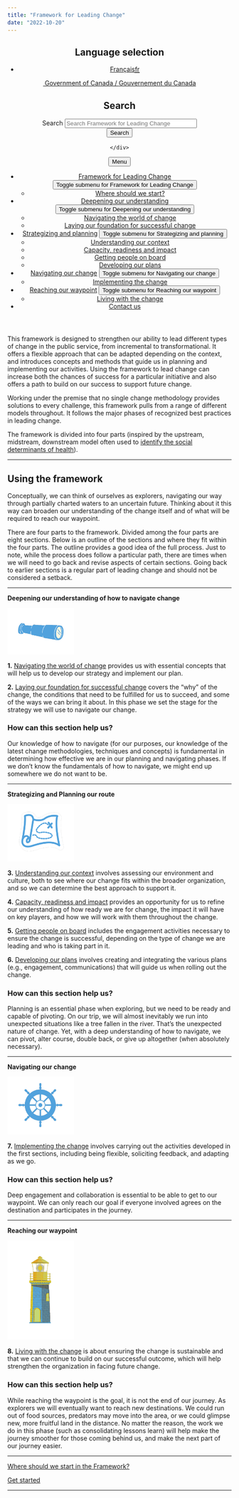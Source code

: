 ```yaml
---
title: "Framework for Leading Change"
date: "2022-10-20"
---
```

<header id="top">
  <div id="wb-bnr" class="container">
    <div class="row">
      <section id="wb-lng" class="col-xs-3 col-sm-12 pull-right text-right">
        <h2 class="wb-inv">Language selection</h2>
        <ul class="list-inline mrgn-bttm-0">
                              <li class="mrgn-lft-md">
              <a lang="fr" hreflang="fr" href="https://articles.alpha.canada.ca/framework-for-leading-change/fr/"><span class="hidden-xs">Français</span><abbr title="Français" class="visible-xs h3 mrgn-tp-sm mrgn-bttm-0 text-uppercase">fr</abbr></a>          </li>
        </ul>
      </section>
              <div class="brand col-xs-9 col-sm-5 col-md-4" property="publisher" resource="#wb-publisher"
           typeof="GovernmentOrganization">
        <a href="https://articles.alpha.canada.ca/framework-for-leading-change" property="url">
                          <img src="https://canada.ca/etc/designs/canada/wet-boew/assets/sig-blk-en.svg" alt=""
                   property="logo">
                      <span class="wb-inv" property="name"> Government of Canada / <span
              lang="fr">Gouvernement du Canada</span></span>
        </a>
        <meta property="areaServed" typeof="Country" content="Canada">
        <link property="logo" href="https://canada.ca/etc/designs/canada/wet-boew/assets/wmms-blk.svg">
      </div>
      <section id="wb-srch" class="col-lg-offset-4 col-md-offset-4 col-sm-offset-2 col-xs-12 col-sm-5 col-md-4">
        <h2>Search</h2>
        <form id="site-search"
              action="https://change-leadership.github.io/framework-for-leading-change/"
              method="GET"
              name="cse-search-box"
              role="search">
          <div class="form-group wb-srch-qry">
            <label for="wb-srch-q" class="wb-inv">Search</label>
                        <input name="s" id="wb-srch-q" list="wb-srch-q-ac" class="wb-srch-q form-control" name="q" type="search"
                   value="" size="34" maxlength="170" placeholder="Search Framework for Leading Change">
            <datalist id="wb-srch-q-ac">
            </datalist>
          </div>
          <div class="form-group submit">
            <button type="submit" id="wb-srch-sub" class="btn btn-primary btn-small" name="wb-srch-sub">
              <span class="glyphicon-search glyphicon"></span><span class="wb-inv">Search</span></button>
          </div>
        </form>
      </section>

    </div>
  </div>

  <nav class="nav--primary__container" aria-label="Top menu"><div class="container"><button class="navbar-toggler" type="button" data-toggle="collapse" data-target="#nav--primary" aria-controls="nav--primary" aria-expanded="false">Menu</button></div><ul id="nav--primary" class="nav nav--primary container"><li id="menu-item-864" class="menu-item menu-item-type-post_type menu-item-object-page menu-item-home current-menu-item page_item page-item-3 current_page_item menu-item-has-children menu-item-864"><a href="https://articles.alpha.canada.ca/framework-for-leading-change/" aria-current="page">Framework for Leading Change</a> <button aria-expanded="false" class="sub-menu--button" aria-controls="sub-menu-1"><span class="sr-only">Toggle submenu for Framework for Leading Change</span></button><ul class="sub-menu" aria-label="submenu" id="sub-menu-1"> <li id="menu-item-863" class="menu-item menu-item-type-post_type menu-item-object-page menu-item-863"><a href="https://articles.alpha.canada.ca/framework-for-leading-change/where-should-we-start/">Where should we start?</a></li> </ul> </li> <li id="menu-item-1451" class="menu-item menu-item-type-custom menu-item-object-custom menu-item-has-children menu-item-1451"><a href="https://articles.alpha.canada.ca/framework-for-leading-change/navigating-the-world-of-change/">Deepening our understanding</a> <button aria-expanded="false" class="sub-menu--button" aria-controls="sub-menu-2"><span class="sr-only">Toggle submenu for Deepening our understanding</span></button><ul class="sub-menu" aria-label="submenu" id="sub-menu-2"> <li id="menu-item-875" class="menu-item menu-item-type-post_type menu-item-object-page menu-item-875"><a href="https://articles.alpha.canada.ca/framework-for-leading-change/navigating-the-world-of-change/">Navigating the world of change</a></li> <li id="menu-item-1005" class="menu-item menu-item-type-post_type menu-item-object-page menu-item-1005"><a href="https://articles.alpha.canada.ca/framework-for-leading-change/laying-our-foundation-for-successful-change/">Laying our foundation for successful change</a></li> </ul> </li> <li id="menu-item-1452" class="menu-item menu-item-type-custom menu-item-object-custom menu-item-has-children menu-item-1452"><a href="https://articles.alpha.canada.ca/framework-for-leading-change/understanding-our-context/">Strategizing and planning</a> <button aria-expanded="false" class="sub-menu--button" aria-controls="sub-menu-3"><span class="sr-only">Toggle submenu for Strategizing and planning</span></button><ul class="sub-menu" aria-label="submenu" id="sub-menu-3"> <li id="menu-item-1035" class="menu-item menu-item-type-post_type menu-item-object-page menu-item-1035"><a href="https://articles.alpha.canada.ca/framework-for-leading-change/understanding-our-context/">Understanding our context</a></li> <li id="menu-item-780" class="menu-item menu-item-type-post_type menu-item-object-page menu-item-780"><a href="https://articles.alpha.canada.ca/framework-for-leading-change/capacity-readiness-and-impact/">Capacity, readiness and impact</a></li> <li id="menu-item-1318" class="menu-item menu-item-type-post_type menu-item-object-page menu-item-1318"><a href="https://articles.alpha.canada.ca/framework-for-leading-change/getting-people-on-board/">Getting people on board</a></li> <li id="menu-item-1335" class="menu-item menu-item-type-post_type menu-item-object-page menu-item-1335"><a href="https://articles.alpha.canada.ca/framework-for-leading-change/developing-our-plans/">Developing our plans</a></li> </ul> </li> <li id="menu-item-1453" class="menu-item menu-item-type-custom menu-item-object-custom menu-item-has-children menu-item-1453"><a href="https://articles.alpha.canada.ca/framework-for-leading-change/implementing-the-change/">Navigating our change</a> <button aria-expanded="false" class="sub-menu--button" aria-controls="sub-menu-4"><span class="sr-only">Toggle submenu for Navigating our change</span></button><ul class="sub-menu" aria-label="submenu" id="sub-menu-4"> <li id="menu-item-1389" class="menu-item menu-item-type-post_type menu-item-object-page menu-item-1389"><a href="https://articles.alpha.canada.ca/framework-for-leading-change/implementing-the-change/">Implementing the change</a></li> </ul> </li> <li id="menu-item-1454" class="menu-item menu-item-type-custom menu-item-object-custom menu-item-has-children menu-item-1454"><a href="https://articles.alpha.canada.ca/framework-for-leading-change/reaching-our-waypoint/">Reaching our waypoint</a> <button aria-expanded="false" class="sub-menu--button" aria-controls="sub-menu-5"><span class="sr-only">Toggle submenu for Reaching our waypoint</span></button><ul class="sub-menu" aria-label="submenu" id="sub-menu-5"> <li id="menu-item-1408" class="menu-item menu-item-type-post_type menu-item-object-page menu-item-1408"><a href="https://articles.alpha.canada.ca/framework-for-leading-change/reaching-our-waypoint/">Living with the change</a></li> </ul> </li> <li id="menu-item-1514" class="menu-item menu-item-type-post_type menu-item-object-page menu-item-1514"><a href="https://articles.alpha.canada.ca/framework-for-leading-change/contact-us/">Contact us</a></li> </ul></nav>
 </header>

  
This framework is designed to strengthen our ability to lead different types of change in the public service, from incremental to transformational. It offers a flexible approach that can be adapted depending on the context, and introduces concepts and methods that guide us in planning and implementing our activities. Using the framework to lead change can increase both the chances of success for a particular initiative and also offers a path to build on our success to support future change.

Working under the premise that no single change methodology provides solutions to every challenge, this framework pulls from a range of different models throughout. It follows the major phases of recognized best practices in leading change.

The framework is divided into four parts (inspired by the upstream, midstream, downstream model often used to [identify the social determinants of health](https://www.rand.org/content/dam/rand/pubs/working_papers/WR1000/WR1096/RAND_WR1096.pdf)).

* * *

## **Using the framework**

Conceptually, we can think of ourselves as explorers, navigating our way through partially charted waters to an uncertain future. Thinking about it this way can broaden our understanding of the change itself and of what will be required to reach our waypoint.

There are four parts to the framework. Divided among the four parts are eight sections. Below is an outline of the sections and where they fit within the four parts. The outline provides a good idea of the full process. Just to note, while the process does follow a particular path, there are times when we will need to go back and revise aspects of certain sections. Going back to earlier sections is a regular part of leading change and should not be considered a setback.

* * *

**Deepening our understanding of how to navigate change**

<img src="images/FLC-Deepening.png" width="150">

**1.** [Navigating the world of change](navigating-the-world-of-change/) provides us with essential concepts that will help us to develop our strategy and implement our plan.

**2.** [Laying our foundation for successful change](laying-our-foundation-for-successful-change/) covers the “why” of the change, the conditions that need to be fulfilled for us to succeed, and some of the ways we can bring it about. In this phase we set the stage for the strategy we will use to navigate our change.

### How can this section help us?

Our knowledge of how to navigate (for our purposes, our knowledge of the latest change methodologies, techniques and concepts) is fundamental in determining how effective we are in our planning and navigating phases. If we don’t know the fundamentals of how to navigate, we might end up somewhere we do not want to be.

* * *

**Strategizing and Planning our route**

<img src="images/FLC-Strategizing.png" width="150">

**3.** [Understanding our context](understanding-our-context/) involves assessing our environment and culture, both to see where our change fits within the broader organization, and so we can determine the best approach to support it.

**4.** [Capacity, readiness and impact](capacity-readiness-and-impact/) provides an opportunity for us to refine our understanding of how ready we are for change, the impact it will have on key players, and how we will work with them throughout the change.

**5.** [Getting people on board](getting-people-on-board/) includes the engagement activities necessary to ensure the change is successful, depending on the type of change we are leading and who is taking part in it.

**6.** [Developing our plans](developing-our-plans/) involves creating and integrating the various plans (e.g., engagement, communications) that will guide us when rolling out the change.

### How can this section help us?

Planning is an essential phase when exploring, but we need to be ready and capable of pivoting. On our trip, we will almost inevitably we run into unexpected situations like a tree fallen in the river. That’s the unexpected nature of change. Yet, with a deep understanding of how to navigate, we can pivot, alter course, double back, or give up altogether (when absolutely necessary).

* * *

**Navigating our change**

<img src="images/FLC-Navigating.png" width="150">

**7.** [Implementing the change](implementing-the-change/) involves carrying out the activities developed in the first sections, including being flexible, soliciting feedback, and adapting as we go.

### How can this section help us?

Deep engagement and collaboration is essential to be able to get to our waypoint. We can only reach our goal if everyone involved agrees on the destination and participates in the journey.

* * *

**Reaching our waypoint**

<img src="images/FLC-Waypoint.png" width="150">

**8.** [Living with the change](reaching-our-waypoint/) is about ensuring the change is sustainable and that we can continue to build on our successful outcome, which will help strengthen the organization in facing future change.

### How can this section help us?

While reaching the waypoint is the goal, it is not the end of our journey. As explorers we will eventually want to reach new destinations. We could run out of food sources, predators may move into the area, or we could glimpse new, more fruitful land in the distance. No matter the reason, the work we do in this phase (such as consolidating lessons learn) will help make the journey smoother for those coming behind us, and make the next part of our journey easier.

* * *

[Where should we start in the Framework?](where-should-we-start/)

[Get started](navigating-the-world-of-change/)

* * *
